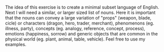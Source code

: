 The idea of this exercise is to create a minimal subset language of English. Next I will need a similar, or larger sized list of nouns. Here it is important that the nouns can convey a large variation of "props" (weapon, blade, cicle) or characters (dragon, hero, trader, merchant), phenomenons (eg. illness, party), concepts (eg. analogy, reference, concept, process), emotions (happiness, sorrow) and generic objects that are common in the physical world (eg. plant, animal, table, vehicle). Feel free to use my examples.
